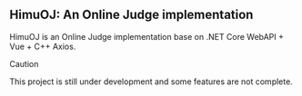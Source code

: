 ## HimuOJ: An Online Judge implementation

HimuOJ is an Online Judge implementation base on .NET Core WebAPI + Vue + C++ Axios.

> [!CAUTION]
> This project is still under development and some features are not complete.
